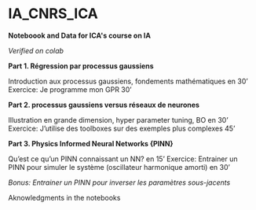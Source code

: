 # IA_CNRS_ICA
**Noteboook and Data for ICA's course on IA**

*Verified on colab*


**Part 1. Régression par processus gaussiens**

Introduction aux processus gaussiens, fondements mathématiques en 30’
Exercice: Je programme mon GPR 30’


**Part 2. processus gaussiens versus réseaux de neurones**

Illustration en grande dimension, hyper parameter tuning, BO en 30’
Exercice: J’utilise des toolboxes sur des exemples plus complexes 45’

**Part 3. Physics Informed Neural Networks {PINN}**

Qu’est ce qu’un PINN connaissant un NN? en 15’
Exercice: Entrainer un PINN pour simuler le système (oscillateur harmonique amorti) en 30’


*Bonus: Entrainer un PINN pour inverser les paramètres sous-jacents*


Aknowledgments in the notebooks
